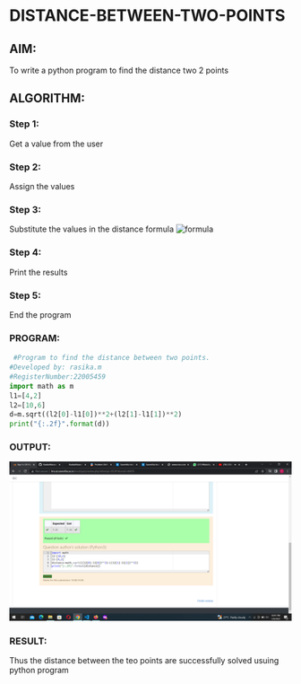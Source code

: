 # DISTANCE-BETWEEN-TWO-POINTS

## AIM:
To write a python program to find the distance two 2 points
## ALGORITHM:
### Step 1:
Get a value from the user

### Step 2:
Assign the values

### Step 3: 
Substitute the values in the distance formula  ![formula](/formula.jpg)

### Step 4: 
Print the results

### Step 5: 
End the program

### PROGRAM:
 ```python
  #Program to find the distance between two points.
#Developed by: rasika.m
#RegisterNumber:22005459
import math as m
l1=[4,2]
l2=[10,6]
d=m.sqrt((l2[0]-l1[0])**2+(l2[1]-l1[1])**2)
print("{:.2f}".format(d))
```

### OUTPUT:
![output](D.png)

### RESULT:
Thus the distance between the teo points are successfully solved usuing python program
